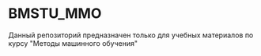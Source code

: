 # BMSTU_MMO

Данный репозиторий предназначен только для учебных материалов по курсу "Методы машинного обучения"
